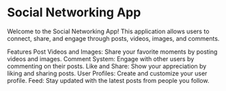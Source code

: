 # Social Networking App
Welcome to the Social Networking App! This application allows users to connect, share, and engage through posts, videos, images, and comments.

Features
Post Videos and Images: Share your favorite moments by posting videos and images.
Comment System: Engage with other users by commenting on their posts.
Like and Share: Show your appreciation by liking and sharing posts.
User Profiles: Create and customize your user profile.
Feed: Stay updated with the latest posts from people you follow.
